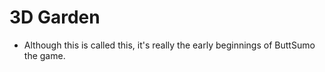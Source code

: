 # 3D Garden

- Although this is called this, it's really the early beginnings of ButtSumo the game.
